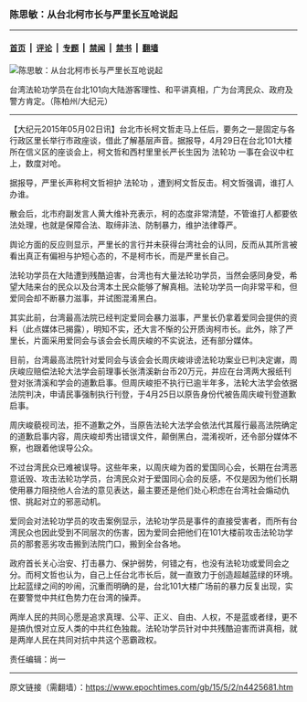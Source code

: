 ### 陈思敏：从台北柯市长与严里长互呛说起

---

#### [首页](../../../..?n4425681) &nbsp;|&nbsp; [评论](../../../../../epoch-comment?n4425681) &nbsp;|&nbsp; [专题](../../../../../epoch-special?n4425681) &nbsp;|&nbsp; [禁闻](../../../../../epoch-news?n4425681) &nbsp;|&nbsp; [禁书](../../../../../books?n4425681) &nbsp;|&nbsp; [翻墙](https://github.com/gfw-breaker/nogfw/blob/master/README.md?n4425681)


<div><img alt="陈思敏：从台北柯市长与严里长互呛说起" class="attachment-djy_600_400 size-djy_600_400 wp-post-image" src="https://i.epochtimes.com/assets/uploads/2015/05/1505022122282039-600x400.jpg"/>
<div class="caption">
 <p>
  台湾法轮功学员在台北101向大陆游客理性、和平讲真相，广为台湾民众、政府及警方肯定。（陈柏州/大纪元）
 </p>
</div></div><hr/><div class="post_content" id="artbody" itemprop="articleBody">
 <!-- article content begin -->
 <p>
  【大纪元2015年05月02日讯】台北市长柯文哲走马上任后，要务之一是固定与各行政区里长举行市政座谈，借此了解基层声音。据报导，4月29日在台北101大楼所在信义区的座谈会上，柯文哲和西村里里长严长生因为
  <ok href="https://www.epochtimes.com/gb/tag/%E6%B3%95%E8%BD%AE%E5%8A%9F.html">
   法轮功
  </ok>
  一事在会议中杠上，数度对呛。
 </p>
 <p>
  据报导，严里长声称柯文哲袒护
  <ok href="https://www.epochtimes.com/gb/tag/%E6%B3%95%E8%BD%AE%E5%8A%9F.html">
   法轮功
  </ok>
  ，遭到柯文哲反击。柯文哲强调，谁打人办谁。
 </p>
 <p>
  散会后，北市府副发言人黄大维补充表示，柯的态度非常清楚，不管谁打人都要依法处理，也就是保障合法、取缔非法、防制暴力，维护法律尊严。
 </p>
 <p>
  舆论方面的反应则显示，严里长的言行并未获得台湾社会的认同，反而从其所言被看出真正有偏袒与护短心态的，不是柯市长，而是严里长自己。
 </p>
 <p>
  法轮功学员在大陆遭到残酷迫害，台湾也有大量法轮功学员，当然会感同身受，希望大陆来台的民众以及台湾本土民众能够了解真相。法轮功学员一向非常平和，但爱同会却不断暴力滋事，并试图混淆黑白。
 </p>
 <p>
  其实此前，台湾最高法院已经判定爱同会暴力滋事，严里长仍拿着爱同会提供的资料（此点媒体已揭露），明知不实，还大言不惭的公开质询柯市长。此外，除了严里长，片面采用爱同会与该会会长周庆峻的不实说法，还有部分媒体。
 </p>
 <p>
  目前，台湾最高法院针对爱同会与该会会长周庆峻诽谤法轮功案业已判决定谳，周庆峻应赔偿法轮大法学会前理事长张清溪新台币20万元，并应在台湾两大报纸刊登对张清溪和学会的道歉启事。但周庆峻拒不执行已逾半年多，法轮大法学会依据法院判决，申请民事强制执行刊登，于4月25日以原告身份代被告周庆峻刊登道歉启事。
 </p>
 <p>
  周庆峻藐视司法，拒不道歉之外，当原告法轮大法学会依法代其履行最高法院确定的道歉启事内容，周庆峻却秀出错误文件，颠倒黑白，混淆视听，还令部分媒体不察，也跟着他误导公众。
 </p>
 <p>
  不过台湾民众已难被误导。这些年来，以周庆峻为首的爱国同心会，长期在台湾恶意诋毁、攻击法轮功学员，台湾民众对于爱国同心会的反感，不仅是因为他们长期使用暴力阻挠他人合法的意见表达，最主要还是他们处心积虑在台湾社会煽动仇恨、挑起对立的邪恶动机。
 </p>
 <p>
  爱同会对法轮功学员的攻击案例显示，法轮功学员是事件的直接受害者，而所有台湾民众也因此受到不同层次的伤害，因为爱同会把他们在101大楼前攻击法轮功学员的那套恶劣攻击搬到法院门口，搬到全台各地。
 </p>
 <p>
  政府首长关心治安、打击暴力、保护弱势，何错之有，也没有法轮功或爱同会之分。而柯文哲也认为，自己上任台北市长后，就一直致力于创造超越蓝绿的环境。比起蓝绿之间的吵闹，沉重而明确的是，台北101大楼广场前的暴力反复出现，实在要警觉中共红色势力在台湾的操弄。
 </p>
 <p>
  两岸人民的共同心愿是追求真理、公平、正义、自由、人权，不是蓝或者绿，更不是搞仇恨对立反人类的中共红色独裁。法轮功学员针对中共残酷迫害而讲真相，就是两岸人民在共同对抗中共这个恶霸政权。
 </p>
 <p>
  责任编辑：尚一
 </p>
 <!-- article content end -->
 <div id="below_article_ad">
 </div>
</div>


---

原文链接（需翻墙）：https://www.epochtimes.com/gb/15/5/2/n4425681.htm